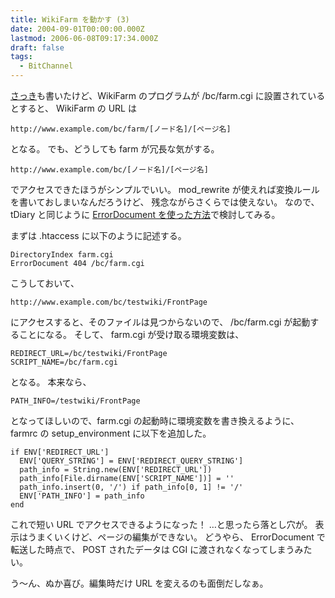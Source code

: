 ```yaml
---
title: WikiFarm を動かす (3)
date: 2004-09-01T00:00:00.000Z
lastmod: 2006-06-08T09:17:34.000Z
draft: false
tags:
  - BitChannel
---
```


[さっき](https://www.machu.jp/diary/20040901.html#p01 "WikiFarm を動かす (2)")も書いたけど、WikiFarm のプログラムが /bc/farm.cgi に設置されているとすると、 WikiFarm の URL は

```
http://www.example.com/bc/farm/[ノード名]/[ページ名]
```

となる。 でも、どうしても farm が冗長な気がする。

```
http://www.example.com/bc/[ノード名]/[ページ名]
```

でアクセスできたほうがシンプルでいい。 mod_rewrite が使えれば変換ルールを書いておしまいなんだろうけど、 残念ながらさくらでは使えない。 なので、tDiary と同じように [ErrorDocument を使った方法](/posts/20040805/p01)で検討してみる。

まずは .htaccess に以下のように記述する。

```
DirectoryIndex farm.cgi
ErrorDocument 404 /bc/farm.cgi
```

こうしておいて、

```
http://www.example.com/bc/testwiki/FrontPage
```

にアクセスすると、そのファイルは見つからないので、 /bc/farm.cgi が起動することになる。 そして、 farm.cgi が受け取る環境変数は、

```
REDIRECT_URL=/bc/testwiki/FrontPage
SCRIPT_NAME=/bc/farm.cgi
```

となる。 本来なら、

```
PATH_INFO=/testwiki/FrontPage
```

となってほしいので、farm.cgi の起動時に環境変数を書き換えるように、farmrc の setup_environment に以下を追加した。

```
if ENV['REDIRECT_URL']
  ENV['QUERY_STRING'] = ENV['REDIRECT_QUERY_STRING']
  path_info = String.new(ENV['REDIRECT_URL'])
  path_info[File.dirname(ENV['SCRIPT_NAME'])] = ''
  path_info.insert(0, '/') if path_info[0, 1] != '/'
  ENV['PATH_INFO'] = path_info
end
```

これで短い URL でアクセスできるようになった！ …と思ったら落とし穴が。 表示はうまくいくけど、ページの編集ができない。 どうやら、 ErrorDocument で転送した時点で、 POST されたデータは CGI に渡されなくなってしまうみたい。

う〜ん、ぬか喜び。編集時だけ URL を変えるのも面倒だしなぁ。
